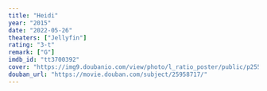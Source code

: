 ```yaml
---
title: "Heidi"
year: "2015"
date: "2022-05-26"
theaters: ["Jellyfin"]
rating: "3-t"
remark: ["G"]
imdb_id: "tt3700392"
cover: "https://img9.doubanio.com/view/photo/l_ratio_poster/public/p2554525534.jpg"
douban_url: "https://movie.douban.com/subject/25958717/"
---
```

